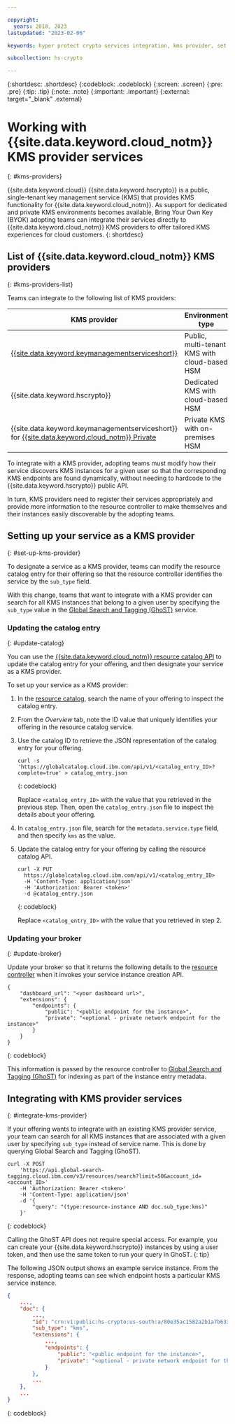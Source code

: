 ```yaml
---

copyright:
  years: 2018, 2023
lastupdated: "2023-02-06"

keywords: hyper protect crypto services integration, kms provider, set up kms provider

subcollection: hs-crypto

---
```


{:shortdesc: .shortdesc}
{:codeblock: .codeblock}
{:screen: .screen}
{:pre: .pre}
{:tip: .tip}
{:note: .note}
{:important: .important}
{:external: target="_blank" .external}

# Working with {{site.data.keyword.cloud_notm}} KMS provider services
{: #kms-providers}

{{site.data.keyword.cloud}} {{site.data.keyword.hscrypto}} is a public, single-tenant key management service (KMS) that provides KMS functionality for {{site.data.keyword.cloud_notm}}. As support for dedicated and private KMS environments becomes available, Bring Your Own Key (BYOK) adopting teams can integrate their services directly to {{site.data.keyword.cloud_notm}} KMS providers to offer tailored KMS experiences for cloud customers.
{: shortdesc}

## List of {{site.data.keyword.cloud_notm}} KMS providers
{: #kms-providers-list}

Teams can integrate to the following list of KMS providers:

| KMS provider | Environment type |
| -- | -- |
| [{{site.data.keyword.keymanagementserviceshort}}](/docs/key-protect?topic=key-protect-getting-started-tutorial) | Public, multi-tenant KMS with cloud-based HSM |
| {{site.data.keyword.hscrypto}}| Dedicated KMS with cloud-based HSM |
| {{site.data.keyword.keymanagementserviceshort}} for [{{site.data.keyword.cloud_notm}} Private](https://www.ibm.com/docs/en/cloud-private) | Private KMS with on-premises HSM |

To integrate with a KMS provider, adopting teams must modify how their service discovers KMS instances for a given user so that the corresponding KMS endpoints are found dynamically, without needing to hardcode to the {{site.data.keyword.hscrypto}} public API.

In turn, KMS providers need to register their services appropriately and provide more information to the resource controller to make themselves and their instances easily discoverable by the adopting teams.

## Setting up your service as a KMS provider
{: #set-up-kms-provider}

To designate a service as a KMS provider, teams can modify the resource catalog entry for their offering so that the resource controller identifies the service by the `sub_type` field.

With this change, teams that want to integrate with a KMS provider can search for all KMS instances that belong to a given user by specifying the `sub_type` value in the [Global Search and Tagging (GhoST)](/docs/get-coding?topic=get-coding-ghost_overview) service.

### Updating the catalog entry
{: #update-catalog}

You can use the [{{site.data.keyword.cloud_notm}} resource catalog API](/apidocs/globalcatalog) to update the catalog entry for your offering, and then designate your service as a KMS provider.

To set up your service as a KMS provider:

1. In the [resource catalog](https://globalcatalog.cloud.ibm.com), search the name of your offering to inspect the catalog entry.
2. From the _Overview_ tab, note the ID value that uniquely identifies your offering in the resource catalog service.
3. Use the catalog ID to retrieve the JSON representation of the catalog entry for your offering.

    ```cURL
    curl -s 'https://globalcatalog.cloud.ibm.com/api/v1/<catalog_entry_ID>?complete=true' > catalog_entry.json
    ```
    {: codeblock}

    Replace `<catalog_entry_ID>` with the value that you retrieved in the previous step. Then, open the `catalog_entry.json` file to inspect the details about your offering.

4. In `catalog_entry.json` file, search for the `metadata.service.type` field, and then specify `kms` as the value.
5. Update the catalog entry for your offering by calling the resource catalog API.

    ```cURL
    curl -X PUT
      https://globalcatalog.cloud.ibm.com/api/v1/<catalog_entry_ID>
      -H 'Content-Type: application/json'
      -H 'Authorization: Bearer <token>'
      -d @catalog_entry.json
    ```
    {: codeblock}

    Replace `<catalog_entry_ID>` with the value that you retrieved in step 2.

### Updating your broker
{: #update-broker}

Update your broker so that it returns the following details to the [resource controller](/docs/get-coding?topic=get-coding-resource-controller) when it invokes your service instance creation API.

```
{
    "dashboard_url": "<your dashboard url>",
    "extensions": {
        "endpoints": {
            "public": "<public endpoint for the instance>",
            "private": "<optional - private network endpoint for the instance>"
        }
    }
}
```
{: codeblock}

This information is passed by the resource controller to [Global Search and Tagging (GhoST)](/docs/get-coding?topic=get-coding-ghost_overview) for indexing as part of the instance entry metadata.

## Integrating with KMS provider services
{: #integrate-kms-provider}

If your offering wants to integrate with an existing KMS provider service, your team can search for all KMS instances that are associated with a given user by specifying `sub_type` instead of service name. This is done by querying Global Search and Tagging (GhoST).

```cURL
curl -X POST
    'https://api.global-search-tagging.cloud.ibm.com/v3/resources/search?limit=50&account_id=<account_ID>'
    -H 'Authorization: Bearer <token>'
    -H 'Content-Type: application/json'
    -d '{
        "query": "(type:resource-instance AND doc.sub_type:kms)"
    }'
```
{: codeblock}

Calling the GhoST API does not require special access. For example, you can create your {{site.data.keyword.hscrypto}} instances by using a user token, and then use the same token to run your query in GhoST.
{: tip}

The following JSON output shows an example service instance. From the response, adopting teams can see which endpoint hosts a particular KMS service instance.

```json
{
    ...,
    "doc": {
        ...,
        "id": "crn:v1:public:hs-crypto:us-south:a/80e35ac1582a2b1a7b633e6107f9295a:67be47c6-cac0-415d-b298-0e6d45d6cb51::",
        "sub_type": "kms",
        "extensions": {
            ...,
            "endpoints": {
                "public": "<public endpoint for the instance>",
                "private": "<optional - private network endpoint for the instance>"
            }
        },
        ...
    },
    ...
}
```
{: codeblock}
